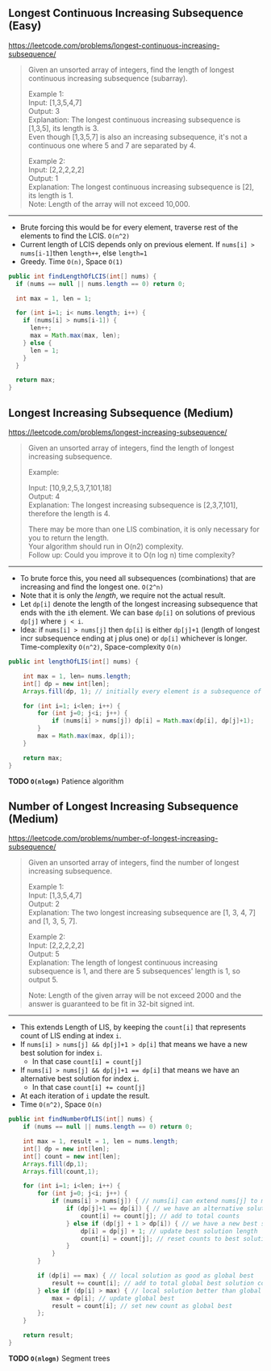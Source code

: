 ## Longest Continuous Increasing Subsequence (Easy)
https://leetcode.com/problems/longest-continuous-increasing-subsequence/

> Given an unsorted array of integers, find the length of longest continuous increasing subsequence (subarray).
> 
> Example 1:  
> Input: [1,3,5,4,7]  
> Output: 3  
> Explanation: The longest continuous increasing subsequence is [1,3,5], its length is 3.  
> Even though [1,3,5,7] is also an increasing subsequence, it's not a continuous one where 5 and 7 are separated by 4.
> 
> Example 2:  
> Input: [2,2,2,2,2]  
>  Output: 1  
> Explanation: The longest continuous increasing subsequence is [2], its length is 1.  
> Note: Length of the array will not exceed 10,000.
---
* Brute forcing this would be for every element, traverse rest of the elements to find the LCIS. `O(n^2)`
* Current length of LCIS depends only on previous element. If `nums[i] > nums[i-1]`then `length++`, else `length=1`
* Greedy. Time `O(n)`, Space `O(1)`

```java
public int findLengthOfLCIS(int[] nums) {
  if (nums == null || nums.length == 0) return 0;

  int max = 1, len = 1;

  for (int i=1; i< nums.length; i++) {
    if (nums[i] > nums[i-1]) { 
      len++;
      max = Math.max(max, len);
    } else {
      len = 1;
    }
  }

  return max;
}
```

## Longest Increasing Subsequence (Medium)
https://leetcode.com/problems/longest-increasing-subsequence/

> Given an unsorted array of integers, find the length of longest increasing subsequence.
> 
> Example:
> 
> Input: [10,9,2,5,3,7,101,18]  
> Output: 4  
> Explanation: The longest increasing subsequence is [2,3,7,101], therefore the length is 4.   
> 
> There may be more than one LIS combination, it is only necessary for you to return the length.  
> Your algorithm should run in O(n2) complexity.  
> Follow up: Could you improve it to O(n log n) time complexity?
---
* To brute force this, you need all subsequences (combinations) that are increasing and find the longest one. `O(2^n)`  
* Note that it is only the *length*, we require not the actual result.  
* Let `dp[i]` denote the length of the longest increasing subsequence that ends with the `i`th element. We can base `dp[i]` on solutions of previous `dp[j]` where `j < i`.  
* Idea: if `nums[i] > nums[j]` then `dp[i]` is either `dp[j]+1` (length of longest incr subsequence ending at j plus one) or `dp[i]` whichever is longer. Time-complexity `O(n^2)`, Space-complexity `O(n)`

```java
public int lengthOfLIS(int[] nums) {

    int max = 1, len= nums.length;
    int[] dp = new int[len];
    Arrays.fill(dp, 1); // initially every element is a subsequence of length 1 by itself.

    for (int i=1; i<len; i++) {
        for (int j=0; j<i; j++) {
            if (nums[i] > nums[j]) dp[i] = Math.max(dp[i], dp[j]+1);
        }
        max = Math.max(max, dp[i]);
    }

    return max;
}
```

**TODO `O(nlogn)`** Patience algorithm

## Number of Longest Increasing Subsequence (Medium)
https://leetcode.com/problems/number-of-longest-increasing-subsequence/

> Given an unsorted array of integers, find the number of longest increasing subsequence.  
> 
> Example 1:  
> Input: [1,3,5,4,7]  
> Output: 2  
> Explanation: The two longest increasing subsequence are [1, 3, 4, 7] and [1, 3, 5, 7].  
> 
> Example 2:  
> Input: [2,2,2,2,2]  
> Output: 5  
> Explanation: The length of longest continuous increasing subsequence is 1, and there are 5 subsequences' length is 1, so output 5.  
> 
> Note: Length of the given array will be not exceed 2000 and the answer is guaranteed to be fit in 32-bit signed int.  
---
* This extends Length of LIS, by keeping the `count[i]` that represents count of LIS ending at index `i`.
* If `nums[i] > nums[j] && dp[j]+1 > dp[i]` that means we have a new best solution for index `i`.
  * In that case `count[i] = count[j]`
* If `nums[i] > nums[j] && dp[j]+1 == dp[i]` that means we have an alternative best solution for index `i`.
  * In that case `count[i] += count[j]`
* At each iteration of `i` update the result.
* Time `O(n^2)`, Space `O(n)`

```java
public int findNumberOfLIS(int[] nums) {
    if (nums == null || nums.length == 0) return 0;

    int max = 1, result = 1, len = nums.length;
    int[] dp = new int[len];
    int[] count = new int[len];
    Arrays.fill(dp,1);
    Arrays.fill(count,1);

    for (int i=1; i<len; i++) {
        for (int j=0; j<i; j++) {
            if (nums[i] > nums[j]) { // nums[i] can extend nums[j] to make a longer increasing subsequence
                if (dp[j]+1 == dp[i]) { // we have an alternative solution to our best solution
                    count[i] += count[j]; // add to total counts
                } else if (dp[j] + 1 > dp[i]) { // we have a new best solution
                    dp[i] = dp[j] + 1; // update best solution length
                    count[i] = count[j]; // reset counts to best solution
                }
            }
        }

        if (dp[i] == max) { // local solution as good as global best
            result += count[i]; // add to total global best solution count
        } else if (dp[i] > max) { // local solution better than global best
            max = dp[i]; // update global best
            result = count[i]; // set new count as global best
        };
    }

    return result;
}
```

**TODO `O(nlogn)`** Segment trees
